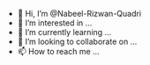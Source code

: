 - 👋 Hi, I’m @Nabeel-Rizwan-Quadri
- 👀 I’m interested in ...
- 🌱 I’m currently learning ...
- 💞️ I’m looking to collaborate on ...
- 📫 How to reach me ...

<!---
Nabeel-Rizwan-Quadri/Nabeel-Rizwan-Quadri is a ✨ special ✨ repository because its `README.md` (this file) appears on your GitHub profile.
You can click the Preview link to take a look at your changes.
--->
